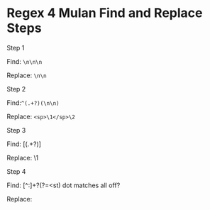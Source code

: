 # Regex 4 Mulan Find and Replace Steps

Step 1

Find: `\n\n\n`

Replace: `\n\n`

Step 2

Find:`^(.+?)(\n\n)`

Replace: `<sp>\1</sp>\2`

Step 3

Find: \[(.+?)\]

Replace: <stage>\1</stage>

Step 4

Find: <sp>[^:]+?(?=<st) dot matches all off?

Replace: 
